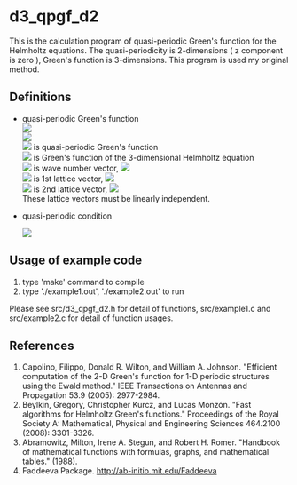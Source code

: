 # d3_qpgf_d2
This is the calculation program of quasi-periodic Green's function for the Helmholtz equations. 
The quasi-periodicity is 2-dimensions ( z component is zero ), Green's function is 3-dimensions. 
This program is used my original method.

## Definitions
- quasi-periodic Green's function  
  <img src="https://latex.codecogs.com/gif.latex?\,^q\!G(\mathbf{r})=\sum_{l_1=-\infty}^{\infty}\sum_{l_2=-\infty}^{\infty}G(\mathbf{r}+l_1\mathbf{d}_1+l_2\mathbf{d}_2)\exp\left(i\mathbf{k}\cdot(l_1\mathbf{d}_1+l_2\mathbf{d}_2)\right)">  
  <img src="https://latex.codecogs.com/gif.latex?G(\mathbf{r})=\frac{\exp(ik|\mathbf{r}|)}{4\pi|\mathbf{r}|}">  
  <img src="https://latex.codecogs.com/gif.latex?\,^q\!G(\mathbf{r})"> is quasi-periodic Green's function  
  <img src="https://latex.codecogs.com/gif.latex?G(\mathbf{r})"> is Green's function of the 3-dimensional Helmholtz equation  
  <img src="https://latex.codecogs.com/gif.latex?\mathbf{k}"> is wave number vector,
  <img src="https://latex.codecogs.com/gif.latex?|\mathbf{k}|=k">  
  <img src="https://latex.codecogs.com/gif.latex?\mathbf{d}_1"> is 1st lattice vector,
  <img src="https://latex.codecogs.com/gif.latex?\mathbf{d}_1=(d_{1x},d_{1y},0)">  
  <img src="https://latex.codecogs.com/gif.latex?\mathbf{d}_2"> is 2nd lattice vector,
  <img src="https://latex.codecogs.com/gif.latex?\mathbf{d}_2=(d_{2x},d_{2y},0)">  
  These lattice vectors must be linearly independent.

- quasi-periodic condition  
  
  <img src="https://latex.codecogs.com/gif.latex?\,^q\!G(\mathbf{r}+l_1\mathbf{d}_1+l_2\mathbf{d}_2)=\exp\left(-i\mathbf{k}\cdot(l_1\mathbf{d}_1+l_2\mathbf{d}_2)\right)\,^q\!G(\mathbf{r}),l_1\in\mathbb{Z},l_2\in\mathbb{Z}">
  
## Usage of example code
1. type 'make' command to compile
2. type './example1.out', './example2.out' to run  

Please see src/d3_qpgf_d2.h for detail of functions, src/example1.c and src/example2.c for detail of function usages.

## References
1. Capolino, Filippo, Donald R. Wilton, and William A. Johnson. "Efficient computation of the 2-D Green's function for 1-D periodic structures using the Ewald method." IEEE Transactions on Antennas and Propagation 53.9 (2005): 2977-2984.  
2. Beylkin, Gregory, Christopher Kurcz, and Lucas Monzón. "Fast algorithms for Helmholtz Green's functions." Proceedings of the Royal Society A: Mathematical, Physical and Engineering Sciences 464.2100 (2008): 3301-3326.
3. Abramowitz, Milton, Irene A. Stegun, and Robert H. Romer. "Handbook of mathematical functions with formulas, graphs, and mathematical tables." (1988).
4. Faddeeva Package. http://ab-initio.mit.edu/Faddeeva
